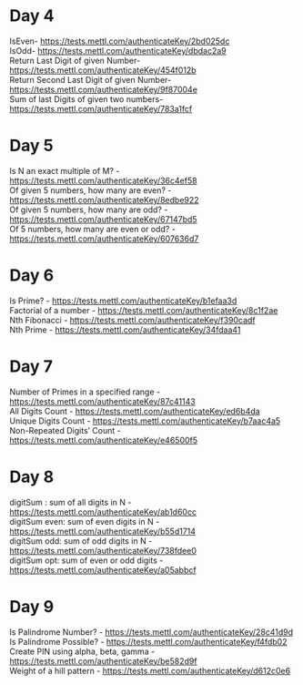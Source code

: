 # Day 4
IsEven- https://tests.mettl.com/authenticateKey/2bd025dc <br/>
IsOdd- https://tests.mettl.com/authenticateKey/dbdac2a9 <br/>
Return Last Digit of given Number- https://tests.mettl.com/authenticateKey/454f012b <br/>
Return Second Last Digit of given Number- https://tests.mettl.com/authenticateKey/9f87004e <br/>
Sum of last Digits of given two numbers- https://tests.mettl.com/authenticateKey/783a1fcf <br/>

# Day 5
Is N an exact multiple of M? - https://tests.mettl.com/authenticateKey/36c4ef58<br/>
Of given 5 numbers, how many are even? - https://tests.mettl.com/authenticateKey/8edbe922<br/>
Of given 5 numbers, how many are odd? - https://tests.mettl.com/authenticateKey/67147bd5<br/>
Of 5 numbers, how many are even or odd? - https://tests.mettl.com/authenticateKey/607636d7<br/>

# Day 6
Is Prime? - https://tests.mettl.com/authenticateKey/b1efaa3d<br/>
Factorial of a number - https://tests.mettl.com/authenticateKey/8c1f2ae<br/>
Nth Fibonacci - https://tests.mettl.com/authenticateKey/f390cadf<br/>
Nth Prime - https://tests.mettl.com/authenticateKey/34fdaa41<br/>

# Day 7
Number of Primes in a specified range - https://tests.mettl.com/authenticateKey/87c41143 <br/>
All Digits Count  - https://tests.mettl.com/authenticateKey/ed6b4da <br/>
Unique Digits Count - https://tests.mettl.com/authenticateKey/b7aac4a5 <br/>
Non-Repeated Digits’ Count  - https://tests.mettl.com/authenticateKey/e46500f5 <br/>

# Day 8
digitSum : sum of all digits in N - https://tests.mettl.com/authenticateKey/ab1d60cc<br/>
digitSum even: sum of even digits in N - https://tests.mettl.com/authenticateKey/b55d1714<br/>
digitSum odd: sum of odd digits in N - https://tests.mettl.com/authenticateKey/738fdee0<br/>
digitSum opt: sum of even or odd digits - https://tests.mettl.com/authenticateKey/a05abbcf<br/>

# Day 9
Is Palindrome Number? - https://tests.mettl.com/authenticateKey/28c41d9d<br/>
Is Palindrome Possible? - https://tests.mettl.com/authenticateKey/f4fdb02<br/>
Create PIN using alpha, beta, gamma - https://tests.mettl.com/authenticateKey/be582d9f<br/>
Weight of a hill pattern - https://tests.mettl.com/authenticateKey/d612c0e6<br/>
